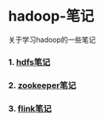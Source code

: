 # hadoop-笔记
关于学习hadoop的一些笔记

### 1. [hdfs笔记](HDFS/hdfs_note.md)
### 2. [zookeeper笔记](ZOOKEEPER/zookeeper_note.md)
### 3. [flink笔记](FLINK/flink_node.md)
